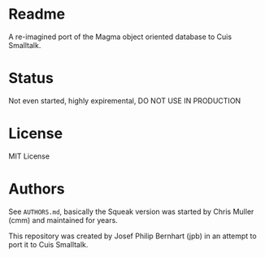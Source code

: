 # Readme

A re-imagined port of the Magma object oriented database
to Cuis Smalltalk. 

# Status

Not even started, highly expiremental,
DO NOT USE IN PRODUCTION

# License

MIT License

# Authors

See `AUTHORS.md`, basically the Squeak version
was started by Chris Muller (cmm) and maintained
for years.

This repository was created by Josef Philip Bernhart (jpb)
in an attempt to port it to Cuis Smalltalk.
